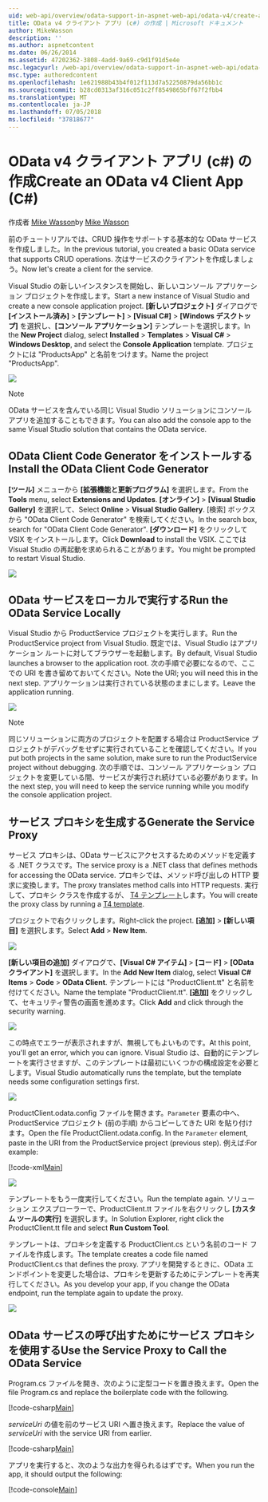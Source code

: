 ```yaml
---
uid: web-api/overview/odata-support-in-aspnet-web-api/odata-v4/create-an-odata-v4-client-app
title: OData v4 クライアント アプリ (c#) の作成 | Microsoft ドキュメント
author: MikeWasson
description: ''
ms.author: aspnetcontent
ms.date: 06/26/2014
ms.assetid: 47202362-3808-4add-9a69-c9d1f91d5e4e
msc.legacyurl: /web-api/overview/odata-support-in-aspnet-web-api/odata-v4/create-an-odata-v4-client-app
msc.type: authoredcontent
ms.openlocfilehash: 1e621988b43b4f012f113d7a52250879da56bb1c
ms.sourcegitcommit: b28cd0313af316c051c2ff8549865bff67f2fbb4
ms.translationtype: MT
ms.contentlocale: ja-JP
ms.lasthandoff: 07/05/2018
ms.locfileid: "37818677"
---
```

<a name="create-an-odata-v4-client-app-c"></a><span data-ttu-id="ede55-102">OData v4 クライアント アプリ (c#) の作成</span><span class="sxs-lookup"><span data-stu-id="ede55-102">Create an OData v4 Client App (C#)</span></span>
====================
<span data-ttu-id="ede55-103">作成者 [Mike Wasson](https://github.com/MikeWasson)</span><span class="sxs-lookup"><span data-stu-id="ede55-103">by [Mike Wasson](https://github.com/MikeWasson)</span></span>

<span data-ttu-id="ede55-104">前のチュートリアルでは、CRUD 操作をサポートする基本的な OData サービスを作成しました。</span><span class="sxs-lookup"><span data-stu-id="ede55-104">In the previous tutorial, you created a basic OData service that supports CRUD operations.</span></span> <span data-ttu-id="ede55-105">次はサービスのクライアントを作成しましょう。</span><span class="sxs-lookup"><span data-stu-id="ede55-105">Now let's create a client for the service.</span></span>

<span data-ttu-id="ede55-106">Visual Studio の新しいインスタンスを開始し、新しいコンソール アプリケーション プロジェクトを作成します。</span><span class="sxs-lookup"><span data-stu-id="ede55-106">Start a new instance of Visual Studio and create a new console application project.</span></span> <span data-ttu-id="ede55-107">**[新しいプロジェクト]** ダイアログで **[インストール済み]** &gt; **[テンプレート]** &gt; **[Visual C#]** &gt; **[Windows デスクトップ]** を選択し、**[コンソール アプリケーション]** テンプレートを選択します。</span><span class="sxs-lookup"><span data-stu-id="ede55-107">In the **New Project** dialog, select **Installed** &gt; **Templates** &gt; **Visual C#** &gt; **Windows Desktop**, and select the **Console Application** template.</span></span> <span data-ttu-id="ede55-108">プロジェクトには &quot;ProductsApp&quot; と名前をつけます。</span><span class="sxs-lookup"><span data-stu-id="ede55-108">Name the project &quot;ProductsApp&quot;.</span></span>

![](create-an-odata-v4-client-app/_static/image1.png)

> [!NOTE]
> <span data-ttu-id="ede55-109">OData サービスを含んでいる同じ Visual Studio ソリューションにコンソール アプリを追加することもできます。</span><span class="sxs-lookup"><span data-stu-id="ede55-109">You can also add the console app to the same Visual Studio solution that contains the OData service.</span></span>


## <a name="install-the-odata-client-code-generator"></a><span data-ttu-id="ede55-110">OData Client Code Generator をインストールする</span><span class="sxs-lookup"><span data-stu-id="ede55-110">Install the OData Client Code Generator</span></span>

<span data-ttu-id="ede55-111">**[ツール]** メニューから **[拡張機能と更新プログラム]** を選択します。</span><span class="sxs-lookup"><span data-stu-id="ede55-111">From the **Tools** menu, select **Extensions and Updates**.</span></span> <span data-ttu-id="ede55-112">**[オンライン]** &gt; **[Visual Studio Gallery]** を選択して、</span><span class="sxs-lookup"><span data-stu-id="ede55-112">Select **Online** &gt; **Visual Studio Gallery**.</span></span> <span data-ttu-id="ede55-113">[検索] ボックスから &quot;OData Client Code Generator&quot; を検索してください。</span><span class="sxs-lookup"><span data-stu-id="ede55-113">In the search box, search for &quot;OData Client Code Generator&quot;.</span></span> <span data-ttu-id="ede55-114">**[ダウンロード]** をクリックして VSIX をインストールします。</span><span class="sxs-lookup"><span data-stu-id="ede55-114">Click **Download** to install the VSIX.</span></span> <span data-ttu-id="ede55-115">ここでは　Visual Studio の再起動を求められることがあります。</span><span class="sxs-lookup"><span data-stu-id="ede55-115">You might be prompted to restart Visual Studio.</span></span>

[![](create-an-odata-v4-client-app/_static/image3.png)](create-an-odata-v4-client-app/_static/image2.png)

## <a name="run-the-odata-service-locally"></a><span data-ttu-id="ede55-116">OData サービスをローカルで実行する</span><span class="sxs-lookup"><span data-stu-id="ede55-116">Run the OData Service Locally</span></span>

<span data-ttu-id="ede55-117">Visual Studio から ProductService プロジェクトを実行します。</span><span class="sxs-lookup"><span data-stu-id="ede55-117">Run the ProductService project from Visual Studio.</span></span> <span data-ttu-id="ede55-118">既定では、Visual Studio はアプリケーション ルートに対してブラウザーを起動します。</span><span class="sxs-lookup"><span data-stu-id="ede55-118">By default, Visual Studio launches a browser to the application root.</span></span> <span data-ttu-id="ede55-119">次の手順で必要になるので、ここでの URI を書き留めておいてください。</span><span class="sxs-lookup"><span data-stu-id="ede55-119">Note the URI; you will need this in the next step.</span></span> <span data-ttu-id="ede55-120">アプリケーションは実行されている状態のままにします。</span><span class="sxs-lookup"><span data-stu-id="ede55-120">Leave the application running.</span></span>

![](create-an-odata-v4-client-app/_static/image4.png)

> [!NOTE]
> <span data-ttu-id="ede55-121">同じソリューションに両方のプロジェクトを配置する場合は ProductService プロジェクトがデバッグをせずに実行されていることを確認してください。</span><span class="sxs-lookup"><span data-stu-id="ede55-121">If you put both projects in the same solution, make sure to run the ProductService project without debugging.</span></span> <span data-ttu-id="ede55-122">次の手順では、コンソール アプリケーション プロジェクトを変更している間、サービスが実行され続けている必要があります。</span><span class="sxs-lookup"><span data-stu-id="ede55-122">In the next step, you will need to keep the service running while you modify the console application project.</span></span>


## <a name="generate-the-service-proxy"></a><span data-ttu-id="ede55-123">サービス プロキシを生成する</span><span class="sxs-lookup"><span data-stu-id="ede55-123">Generate the Service Proxy</span></span>

<span data-ttu-id="ede55-124">サービス プロキシは、OData サービスにアクセスするためのメソッドを定義する .NET クラスです。</span><span class="sxs-lookup"><span data-stu-id="ede55-124">The service proxy is a .NET class that defines methods for accessing the OData service.</span></span> <span data-ttu-id="ede55-125">プロキシでは、メソッド呼び出しの HTTP 要求に変換します。</span><span class="sxs-lookup"><span data-stu-id="ede55-125">The proxy translates method calls into HTTP requests.</span></span> <span data-ttu-id="ede55-126">実行して、プロキシ クラスを作成するが、 [T4 テンプレート](https://msdn.microsoft.com/library/bb126445.aspx)します。</span><span class="sxs-lookup"><span data-stu-id="ede55-126">You will create the proxy class by running a [T4 template](https://msdn.microsoft.com/library/bb126445.aspx).</span></span>

<span data-ttu-id="ede55-127">プロジェクトで右クリックします。</span><span class="sxs-lookup"><span data-stu-id="ede55-127">Right-click the project.</span></span> <span data-ttu-id="ede55-128">**[追加]** &gt; **[新しい項目]** を選択します。</span><span class="sxs-lookup"><span data-stu-id="ede55-128">Select **Add** &gt; **New Item**.</span></span>

![](create-an-odata-v4-client-app/_static/image5.png)

<span data-ttu-id="ede55-129">**[新しい項目の追加]** ダイアログで、**[Visual C# アイテム]** &gt; **[コード]** &gt; **[OData クライアント]** を選択します。</span><span class="sxs-lookup"><span data-stu-id="ede55-129">In the **Add New Item** dialog, select **Visual C# Items** &gt; **Code** &gt; **OData Client**.</span></span> <span data-ttu-id="ede55-130">テンプレートには &quot;ProductClient.tt&quot; と名前を付けてください。</span><span class="sxs-lookup"><span data-stu-id="ede55-130">Name the template &quot;ProductClient.tt&quot;.</span></span> <span data-ttu-id="ede55-131">**[追加]** をクリックして、セキュリティ警告の画面を進めます。</span><span class="sxs-lookup"><span data-stu-id="ede55-131">Click **Add** and click through the security warning.</span></span>

[![](create-an-odata-v4-client-app/_static/image7.png)](create-an-odata-v4-client-app/_static/image6.png)

<span data-ttu-id="ede55-132">この時点でエラーが表示されますが、無視してもよいものです。</span><span class="sxs-lookup"><span data-stu-id="ede55-132">At this point, you'll get an error, which you can ignore.</span></span> <span data-ttu-id="ede55-133">Visual Studio は、自動的にテンプレートを実行させますが、このテンプレートは最初にいくつかの構成設定を必要とします。</span><span class="sxs-lookup"><span data-stu-id="ede55-133">Visual Studio automatically runs the template, but the template needs some configuration settings first.</span></span>

[![](create-an-odata-v4-client-app/_static/image9.png)](create-an-odata-v4-client-app/_static/image8.png)

<span data-ttu-id="ede55-134">ProductClient.odata.config ファイルを開きます。`Parameter` 要素の中へ、ProductService プロジェクト (前の手順) からコピーしてきた URI を貼り付けます。</span><span class="sxs-lookup"><span data-stu-id="ede55-134">Open the file ProductClient.odata.config. In the `Parameter` element, paste in the URI from the ProductService project (previous step).</span></span> <span data-ttu-id="ede55-135">例えば:</span><span class="sxs-lookup"><span data-stu-id="ede55-135">For example:</span></span>

[!code-xml[Main](create-an-odata-v4-client-app/samples/sample1.xml)]

[![](create-an-odata-v4-client-app/_static/image11.png)](create-an-odata-v4-client-app/_static/image10.png)

<span data-ttu-id="ede55-136">テンプレートをもう一度実行してください。</span><span class="sxs-lookup"><span data-stu-id="ede55-136">Run the template again.</span></span> <span data-ttu-id="ede55-137">ソリューション エクスプローラーで、ProductClient.tt ファイルを右クリックし **[カスタム ツールの実行]** を選択します。</span><span class="sxs-lookup"><span data-stu-id="ede55-137">In Solution Explorer, right click the ProductClient.tt file and select **Run Custom Tool**.</span></span>

<span data-ttu-id="ede55-138">テンプレートは、プロキシを定義する ProductClient.cs という名前のコード ファイルを作成します。</span><span class="sxs-lookup"><span data-stu-id="ede55-138">The template creates a code file named ProductClient.cs that defines the proxy.</span></span> <span data-ttu-id="ede55-139">アプリを開発するときに、OData エンドポイントを変更した場合は、プロキシを更新するためにテンプレートを再実行してください。</span><span class="sxs-lookup"><span data-stu-id="ede55-139">As you develop your app, if you change the OData endpoint, run the template again to update the proxy.</span></span>

![](create-an-odata-v4-client-app/_static/image12.png)

## <a name="use-the-service-proxy-to-call-the-odata-service"></a><span data-ttu-id="ede55-140">OData サービスの呼び出すためにサービス プロキシを使用する</span><span class="sxs-lookup"><span data-stu-id="ede55-140">Use the Service Proxy to Call the OData Service</span></span>

<span data-ttu-id="ede55-141">Program.cs ファイルを開き、次のように定型コードを置き換えます。</span><span class="sxs-lookup"><span data-stu-id="ede55-141">Open the file Program.cs and replace the boilerplate code with the following.</span></span>

[!code-csharp[Main](create-an-odata-v4-client-app/samples/sample2.cs)]

<span data-ttu-id="ede55-142">*serviceUri* の値を前のサービス URI へ置き換えます。</span><span class="sxs-lookup"><span data-stu-id="ede55-142">Replace the value of *serviceUri* with the service URI from earlier.</span></span>

[!code-csharp[Main](create-an-odata-v4-client-app/samples/sample3.cs)]

<span data-ttu-id="ede55-143">アプリを実行すると、次のような出力を得られるはずです。</span><span class="sxs-lookup"><span data-stu-id="ede55-143">When you run the app, it should output the following:</span></span>

[!code-console[Main](create-an-odata-v4-client-app/samples/sample4.cmd)]
